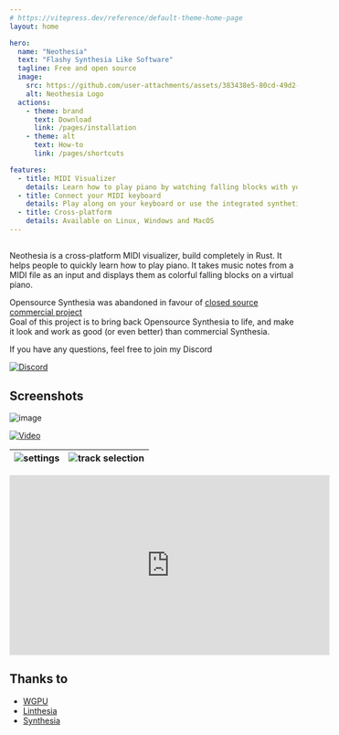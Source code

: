 ```yaml
---
# https://vitepress.dev/reference/default-theme-home-page
layout: home

hero:
  name: "Neothesia"
  text: "Flashy Synthesia Like Software"
  tagline: Free and open source
  image:
    src: https://github.com/user-attachments/assets/383438e5-80cd-49d2-af30-85afe5d79c6b
    alt: Neothesia Logo
  actions:
    - theme: brand
      text: Download
      link: /pages/installation
    - theme: alt
      text: How-to
      link: /pages/shortcuts

features:
  - title: MIDI Visualizer
    details: Learn how to play piano by watching falling blocks with your favorite songs
  - title: Connect your MIDI keyboard
    details: Play along on your keyboard or use the integrated synthetizer
  - title: Cross-platform
    details: Available on Linux, Windows and MacOS
---
```


##

Neothesia is a cross-platform MIDI visualizer, build completely in Rust.
It helps people to quickly learn how to play piano.
It takes music notes from a MIDI file as an input and displays them as colorful falling blocks on a virtual piano.

Opensource Synthesia was abandoned in favour of [closed source commercial project](https://www.synthesiagame.com/)  
Goal of this project is to bring back Opensource Synthesia to life, and make it look and work as good (or even better) than commercial Synthesia.

If you have any questions, feel free to join my Discord

[<img alt="Discord" src="https://img.shields.io/discord/273176778946641920?logo=discord&style=for-the-badge&color=%23a051ee">](https://discord.gg/sgeZuVA)

## Screenshots

![image](https://github.com/PolyMeilex/Neothesia/assets/20758186/65483bab-0b74-4fd4-90b1-fdd00508b676)

[![Video](https://github.com/PolyMeilex/Neothesia/assets/20758186/dc564433-aade-4430-b137-5f90000ae9e0)](https://youtu.be/ReE9nVuMCSE)

| ![settings](https://github.com/PolyMeilex/Neothesia/assets/20758186/e38642e2-6118-4931-9964-a1df27a36db9) | ![track selection](https://github.com/PolyMeilex/Neothesia/assets/20758186/2309d970-0234-45ff-a9f4-105ff08514af) |
| --------------------------------------------------------------------------------------------------------- | ---------------------------------------------------------------------------------------------------------------- |

<iframe width="560" height="315" src="https://www.youtube.com/embed/ReE9nVuMCSE?si=nLhOAUIzc5w9DaTo" title="YouTube video player" frameborder="0" allow="accelerometer; autoplay; clipboard-write; encrypted-media; gyroscope; picture-in-picture; web-share" referrerpolicy="strict-origin-when-cross-origin" allowfullscreen></iframe>

## Thanks to

- [WGPU](https://wgpu.rs/)
- [Linthesia](https://github.com/linthesia/linthesia)
- [Synthesia](https://github.com/johndpope/pianogame)
